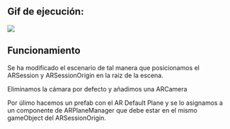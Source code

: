 ## Gif de ejecución:

![](img/ARRecording.gif)


## Funcionamiento

Se ha modificado el escenario de tal manera que posicionamos el ARSession y ARSessionOrigin en la raiz de la escena.

Eliminamos la cámara por defecto y añadimos una ARCamera

Por úlimo hacemos un prefab con el AR Default Plane y se lo asignamos a un componente de ARPlaneManager que debe estar en el mismo gameObject del ARSessionOrigin.